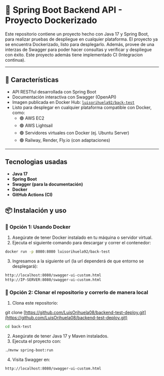 # 🐳 Spring Boot Backend API - Proyecto Dockerizado
Este repositorio contiene un proyecto hecho con Java 17 y Spring Boot, para realizar pruebas de despliegue en cualquier plataforma. El proyecto ya se encuentra Dockerizado, listo para desplegarlo.
Además, provee de una interzas de Swagger para poder hacer consultas y verificar y despliegue con éxito.
Este proyecto además tiene implementado CI (Integracion continua).

---

## 🚀 Características

- API RESTful desarrollada con Spring Boot
- Documentación interactiva con Swagger (OpenAPI)
- Imagen publicada en Docker Hub: [`luisorihuela92/back-test`](https://hub.docker.com/r/luisorihuela92/back-test)
- Listo para desplegar en cualquier plataforma compatible con Docker, como:
  - 🟢 AWS EC2
  - 🟢 AWS Lightsail
  - 🟢 Servidores virtuales con Docker (ej. Ubuntu Server)
  - 🟢 Railway, Render, Fly.io (con adaptaciones)

---

## Tecnologias usadas
- **Java 17**
- **Spring Boot**
- **Swagger (para la documentación)**
- **Docker**
- **GitHub Actions (CI)**

## 📦 Instalación y uso

### 🔹 Opción 1: Usando Docker

1. Asegúrate de tener Docker instalado en tu máquina o servidor virtual.
2. Ejecuta el siguiente comando para descargar y correr el contenedor:

```bash
docker run -p 8080:8080 luisorihuela92/back-test
```
3. Ingresamos a la siguiente url (la url dependerá de que entorno se desplegará):
   
```bash
http://localhost:8080/swagger-ui-custom.html
http://IP-SERVER:8080/swagger-ui-custom.html
```

### 🔹 Opción 2: Clonar el repositorio y correrlo de manera local
1. Clona este repositorio:
 
git clone [https://github.com/LuisOrihuela08/backend-test-deploy.git](https://github.com/LuisOrihuela08/backend-test-deploy.git)

```bash
cd back-test
```

2. Asegúrate de tener Java 17 y Maven instalados.
3. Ejecuta el proyecto con:

```bash
./mvnw spring-boot:run
```

4. Visita Swagger en:
```bash
http://localhost:8080/swagger-ui-custom.html
```
